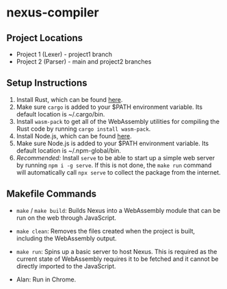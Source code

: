 # nexus-compiler

## Project Locations
* Project 1 (Lexer) - project1 branch
* Project 2 (Parser) - main and project2 branches

## Setup Instructions
1. Install Rust, which can be found [here](https://www.rust-lang.org/tools/install).
2. Make sure `cargo` is added to your $PATH environment variable. Its default location is ~/.cargo/bin.
3. Install `wasm-pack` to get all of the WebAssembly utilities for compiling the Rust code by running `cargo install wasm-pack`.
4. Install Node.js, which can be found [here](https://nodejs.org/en/).
5. Make sure Node.js is added to your $PATH environment variable. Its default location is ~/.npm-global/bin.
6. *Recommended:* Install `serve` to be able to start up a simple web server by running `npm i -g serve`. If this is not done, the `make run` command will automatically call `npx serve` to collect the package from the internet.

## Makefile Commands
* `make` / `make build`: Builds Nexus into a WebAssembly module that can be run on the web through JavaScript.
* `make clean`: Removes the files created when the project is built, including the WebAssembly output.
* `make run`: Spins up a basic server to host Nexus. This is required as the current state of WebAssembly requires it to be fetched and it cannot be directly imported to the JavaScript.

* Alan: Run in Chrome.
